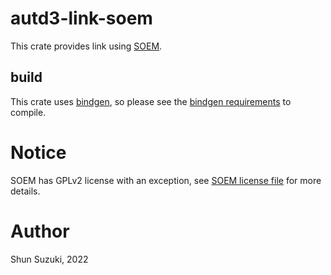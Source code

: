 # autd3-link-soem

This crate provides link using [SOEM](https://github.com/OpenEtherCATsociety/SOEM).

## build

This crate uses [bindgen](https://github.com/rust-lang/rust-bindgen), so please see the [bindgen requirements](https://rust-lang.github.io/rust-bindgen/requirements.html) to compile.

# Notice

SOEM has GPLv2 license with an exception, see [SOEM license file](https://github.com/OpenEtherCATsociety/SOEM/blob/master/LICENSE) for more details.

# Author

Shun Suzuki, 2022
